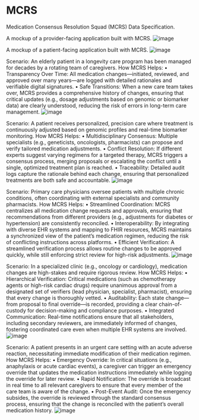 # MCRS
Medication Consensus Resolution Squad (MCRS) Data Specification.

A mockup of a provider-facing application built with MCRS.
![image](https://github.com/user-attachments/assets/b2475522-72b0-4bc3-987b-d0ceb4d9de64)

A mockup of a patient-facing application built with MCRS.
![image](https://github.com/user-attachments/assets/644f3e04-5906-4705-8d20-66ed2c8c11f2)

Scenario:
An elderly patient in a longevity care program has been managed for decades by a rotating team of caregivers.
How MCRS Helps:
	•	Transparency Over Time: All medication changes—initiated, reviewed, and approved over many years—are logged with detailed rationales and verifiable digital signatures.
	•	Safe Transitions: When a new care team takes over, MCRS provides a comprehensive history of changes, ensuring that critical updates (e.g., dosage adjustments based on genomic or biomarker data) are clearly understood, reducing the risk of errors in long-term care management.
![image](https://github.com/user-attachments/assets/53b70fca-926e-4953-9f30-bef54c0d9361)

Scenario:
A patient receives personalized, precision care where treatment is continuously adjusted based on genomic profiles and real-time biomarker monitoring.
How MCRS Helps:
	•	Multidisciplinary Consensus: Multiple specialists (e.g., geneticists, oncologists, pharmacists) can propose and verify tailored medication adjustments.
	•	Conflict Resolution: If different experts suggest varying regimens for a targeted therapy, MCRS triggers a consensus process, merging proposals or escalating the conflict until a single, optimized treatment plan is reached.
	•	Traceability: Detailed audit logs capture the rationale behind each change, ensuring that personalized treatments are both safe and accountable.
![image](https://github.com/user-attachments/assets/7c5dc32a-f599-4062-a07a-b1013f4372d7)

Scenario:
Primary care physicians oversee patients with multiple chronic conditions, often coordinating with external specialists and community pharmacists.
How MCRS Helps:
	•	Streamlined Coordination: MCRS centralizes all medication change requests and approvals, ensuring that recommendations from different providers (e.g., adjustments for diabetes or hypertension) are consistently reconciled.
	•	Interoperability: By integrating with diverse EHR systems and mapping to FHIR resources, MCRS maintains a synchronized view of the patient’s medication regimen, reducing the risk of conflicting instructions across platforms.
	•	Efficient Verification: A streamlined verification process allows routine changes to be approved quickly, while still enforcing strict review for high-risk adjustments.
![image](https://github.com/user-attachments/assets/084584c5-af2f-436d-aef9-f951dd8ca086)

Scenario:
In a specialized clinic (e.g., oncology or cardiology), medication changes are high-stakes and require rigorous review.
How MCRS Helps:
	•	Hierarchical Verification: Critical medications (such as chemotherapy agents or high-risk cardiac drugs) require unanimous approval from a designated set of verifiers (lead physician, specialist, pharmacist), ensuring that every change is thoroughly vetted.
	•	Auditability: Each state change—from proposal to final override—is recorded, providing a clear chain-of-custody for decision-making and compliance purposes.
	•	Integrated Communication: Real-time notifications ensure that all stakeholders, including secondary reviewers, are immediately informed of changes, fostering coordinated care even when multiple EHR systems are involved.
![image](https://github.com/user-attachments/assets/336982cf-d852-4cb6-b300-cccc5706a0a9)

Scenario:
A patient presents in an urgent care setting with an acute adverse reaction, necessitating immediate modification of their medication regimen.
How MCRS Helps:
	•	Emergency Override: In critical situations (e.g., anaphylaxis or acute cardiac events), a caregiver can trigger an emergency override that updates the medication instructions immediately while logging the override for later review.
	•	Rapid Notification: The override is broadcast in real time to all relevant caregivers to ensure that every member of the care team is aware of the change.
	•	Post-Event Audit: Once the emergency subsides, the override is reviewed through the standard consensus process, ensuring that the change is reconciled with the patient’s overall medication history.
![image](https://github.com/user-attachments/assets/375fcb5d-2d45-4104-914a-f0329f933d97)

